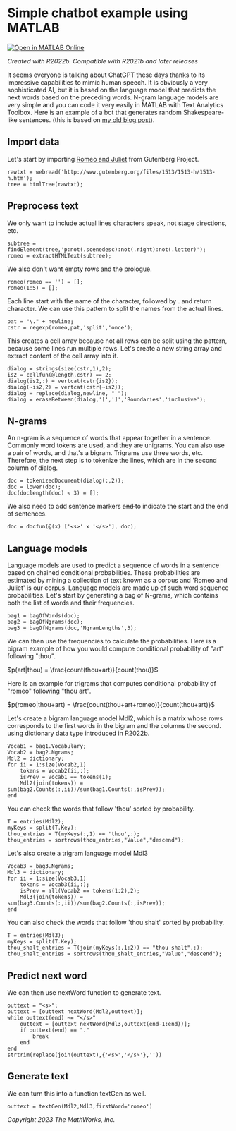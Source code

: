 # Simple chatbot example using MATLAB
[![Open in MATLAB Online](https://www.mathworks.com/images/responsive/global/open-in-matlab-online.svg)](https://matlab.mathworks.com/open/github/v1?repo=toshiakit/simple_chatbot)

_Created with R2022b. Compatible with R2021b and later releases_

It seems everyone is talking about ChatGPT these days thanks to its impressive capabilities to mimic human speech. It is obviously a very sophisticated AI, but it is based on the language model that predicts the next words based on the preceding words.
N-gram language models are very simple and you can code it very easily in MATLAB with Text Analytics Toolbox. Here is an example of a bot that generates random Shakespeare-like sentences. (this is based on [my old blog post](https://blogs.mathworks.com/loren/2015/09/09/text-mining-shakespeare-with-matlab/)).
## Import data
Let's start by importing [Romeo and Juliet](http://www.gutenberg.org/files/1513/1513-h/1513-h.htm) from Gutenberg Project.
```
rawtxt = webread('http://www.gutenberg.org/files/1513/1513-h/1513-h.htm');
tree = htmlTree(rawtxt);
```
## Preprocess text
We only want to include actual lines characters speak, not stage directions, etc.
```
subtree = findElement(tree,'p:not(.scenedesc):not(.right):not(.letter)');
romeo = extractHTMLText(subtree);
```
We also don't want empty rows and the prologue.
```
romeo(romeo == '') = [];
romeo(1:5) = [];
```
Each line start with the name of the character, followed by . and return character. We can use this pattern to split the names from the actual lines.
```
pat = "\." + newline;
cstr = regexp(romeo,pat,'split','once');
```
This creates a cell array because not all rows can be split using the pattern, because some lines run multiple rows. Let's create a new string array and extract content of the cell array into it.
```
dialog = strings(size(cstr,1),2);
is2 = cellfun(@length,cstr) == 2;
dialog(is2,:) = vertcat(cstr{is2});
dialog(~is2,2) = vertcat(cstr{~is2});
dialog = replace(dialog,newline, " ");
dialog = eraseBetween(dialog,'[',']','Boundaries','inclusive');
```
## N-grams
An n-gram is a sequence of words that appear together in a sentence. Commonly word tokens are used, and they are unigrams. You can also use a pair of words, and that's a bigram. Trigrams use three words, etc.
Therefore, the next step is to tokenize the lines, which are in the second column of dialog.
```
doc = tokenizedDocument(dialog(:,2));
doc = lower(doc);
doc(doclength(doc) < 3) = [];
```
We also need to add sentence markers <s> and </s> to indicate the start and the end of sentences.
```
doc = docfun(@(x) ['<s>' x '</s>'], doc);
```
## Language models
Language models are used to predict a sequence of words in a sentence based on chained conditional probabilities. These probabilities are estimated by mining a collection of text known as a corpus and 'Romeo and Juliet' is our corpus. Language models are made up of such word sequence probabilities.
Let's start by generating a bag of N-grams, which contains both the list of words and their frequencies.
```
bag1 = bagOfWords(doc);
bag2 = bagOfNgrams(doc);
bag3 = bagOfNgrams(doc,'NgramLengths',3);
```
We can then use the frequencies to calculate the probabilities.
Here is a bigram example of how you would compute conditional probability of "art" following "thou".

$p(art|thou) = \frac{count(thou+art)}{count(thou)}$

Here is an example for trigrams that computes conditional probability of "romeo" following "thou art".

$p(romeo|thou+art) = \frac{count(thou+art+romeo)}{count(thou+art)}$

Let's create a bigram language model Mdl2, which is a matrix whose rows corresponds to the first words in the bigram and the columns the second. using dictionary data type introduced in R2022b. 
```
Vocab1 = bag1.Vocabulary;
Vocab2 = bag2.Ngrams;
Mdl2 = dictionary;
for ii = 1:size(Vocab2,1)
    tokens = Vocab2(ii,:);
    isPrev = Vocab1 == tokens(1);
    Mdl2(join(tokens)) = sum(bag2.Counts(:,ii))/sum(bag1.Counts(:,isPrev)); 
end
```
You can check the words that follow 'thou' sorted by probability.
```
T = entries(Mdl2);
myKeys = split(T.Key);
thou_entries = T(myKeys(:,1) == 'thou',:);
thou_entries = sortrows(thou_entries,"Value","descend");
```
Let's also create a trigram language model Mdl3
```
Vocab3 = bag3.Ngrams;
Mdl3 = dictionary;
for ii = 1:size(Vocab3,1)
    tokens = Vocab3(ii,:);
    isPrev = all(Vocab2 == tokens(1:2),2);
    Mdl3(join(tokens)) = sum(bag3.Counts(:,ii))/sum(bag2.Counts(:,isPrev));
end
```
You can also check the words that follow 'thou shalt' sorted by probability.
```
T = entries(Mdl3);
myKeys = split(T.Key);
thou_shalt_entries = T(join(myKeys(:,1:2)) == "thou shalt",:);
thou_shalt_entries = sortrows(thou_shalt_entries,"Value","descend");
```
## Predict next word
We can then use nextWord function to generate text.
```
outtext = "<s>";
outtext = [outtext nextWord(Mdl2,outtext)];
while outtext(end) ~= "</s>"
    outtext = [outtext nextWord(Mdl3,outtext(end-1:end))];
    if outtext(end) == "."
        break
    end
end
strtrim(replace(join(outtext),{'<s>','</s>'},''))
```
## Generate text
We can turn this into a function textGen as well.
```
outtext = textGen(Mdl2,Mdl3,firstWord='romeo')
```

_Copyright 2023 The MathWorks, Inc._
